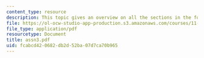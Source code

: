 ```yaml
---
content_type: resource
description: This topic gives an overview on all the sections in the form.
file: https://ol-ocw-studio-app-production.s3.amazonaws.com/courses/11-307-beijing-urban-design-studio-summer-2006/fcabcd420682db2d52ba07d7ca70b965_assn3.pdf
file_type: application/pdf
resourcetype: Document
title: assn3.pdf
uid: fcabcd42-0682-db2d-52ba-07d7ca70b965
---
```

